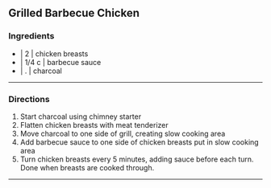 ## Grilled Barbecue Chicken

### Ingredients

* | 2      | chicken breasts
* | 1/4 c  | barbecue sauce
* | .      | charcoal

---

### Directions

1. Start charcoal using chimney starter
1. Flatten chicken breasts with meat tenderizer
1. Move charcoal to one side of grill, creating slow cooking area
1. Add barbecue sauce to one side of chicken breasts put in slow cooking area
1. Turn chicken breasts every 5 minutes, adding sauce before each turn. Done when breasts are cooked through.

---

